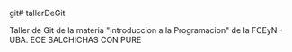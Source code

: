 git# tallerDeGit

Taller de Git de la materia "Introduccion a la Programacion" de la FCEyN - UBA.
 EOE SALCHICHAS CON PURE

